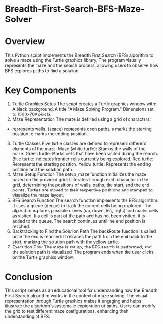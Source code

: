 # Breadth-First-Search-BFS-Maze-Solver
# Overview
This Python script implements the Breadth First Search (BFS) algorithm to solve a maze using the Turtle graphics library. The program visually represents the maze and the search process, allowing users to observe how BFS explores paths to find a solution.

# Key Components
1. Turtle Graphics Setup
The script creates a Turtle graphics window with:
A black background.
A title "A Maze Solving Program."
Dimensions set to 1300x700 pixels.
2. Maze Representation
The maze is defined using a grid of characters:
+ represents walls.
  (space) represents open paths.
s marks the starting position.
e marks the ending position.
3. Turtle Classes
Five turtle classes are defined to represent different elements of the maze:
Maze (white turtle): Stamps the walls of the maze.
Green turtle: Marks cells that have been visited during the search.
Blue turtle: Indicates frontier cells currently being explored.
Red turtle: Represents the starting position.
Yellow turtle: Represents the ending position and the solution path.
4. Maze Setup Function
The setup_maze function initializes the maze based on the provided grid:
It iterates through each character in the grid, determining the positions of walls, paths, the start, and the end points.
Turtles are moved to their respective positions and stamped to visualize the maze layout.
5. BFS Search Function
The search function implements the BFS algorithm:
It uses a queue (deque) to track the current cells being explored.
The algorithm explores possible moves (up, down, left, right) and marks cells as visited.
If a cell is part of the path and has not been visited, it is added to the queue.
The search continues until the end position is reached.
6. Backtracking to Find the Solution Path
The backRoute function is called once the end is reached:
It retraces the path from the end back to the start, marking the solution path with the yellow turtle.
7. Execution Flow
The maze is set up, the BFS search is performed, and the solution path is visualized.
The program ends when the user clicks on the Turtle graphics window.
# Conclusion
This script serves as an educational tool for understanding how the Breadth First Search algorithm works in the context of maze solving. The visual representation through Turtle graphics makes it engaging and helps illustrate the algorithm's systematic exploration of paths. Users can modify the grid to test different maze configurations, enhancing their understanding of BFS.

